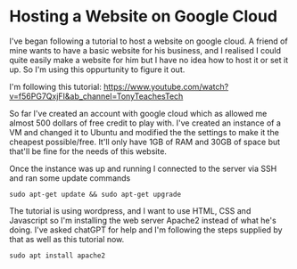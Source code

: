 
# Hosting a Website on Google Cloud 

I've began following a tutorial to host a website on google cloud. A friend of mine wants to have a basic website for his business, and I realised I could quite easily make a website for him but I have no idea how to host it or set it up. 
So I'm using this oppurtunity to figure it out. 

I'm following this tutorial: https://www.youtube.com/watch?v=f56PG7QxjFI&ab_channel=TonyTeachesTech

So far I've created an account with google cloud which as allowed me almost 500 dollars of free credit to play with.
I've created an instance of a VM and changed it to Ubuntu and modified the the settings to make it the cheapest possible/free. It'll only have 1GB of RAM and 30GB of space but that'll be fine for the needs of this website. 

Once the instance was up and running I connected to the server via SSH and ran some update commands
```
sudo apt-get update && sudo apt-get upgrade
```

The tutorial is using wordpress, and I want to use HTML, CSS and Javascript so I'm installing the web server Apache2 instead of what he's doing. 
I've asked chatGPT for help and I'm following the steps supplied by that as well as this tutorial now. 

```
sudo apt install apache2
```

